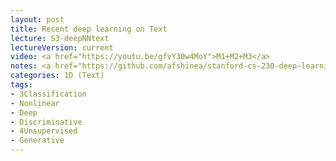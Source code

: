 ```yaml
---
layout: post
title: Recent deep learning on Text
lecture: S3-deepNNtext
lectureVersion: current
video: <a href="https://youtu.be/gfvY30w4MoY">M1+M2+M3</a> 
notes: <a href="https://github.com/afshinea/stanford-cs-230-deep-learning"> DNN text notebook</a> 
categories: 1D (Text)
tags:
- 3Classification
- Nonlinear
- Deep
- Discriminative
- 4Unsupervised
- Generative
---
```

